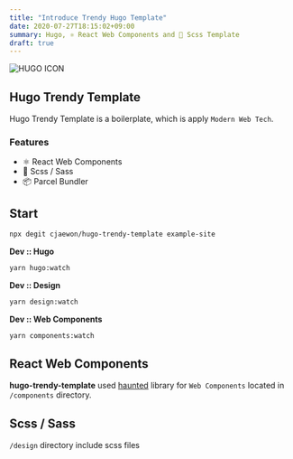 ```yaml
---
title: "Introduce Trendy Hugo Template"
date: 2020-07-27T18:15:02+09:00
summary: Hugo, ⚛️ React Web Components and 🎩 Scss Template
draft: true
---
```

![HUGO ICON](https://upload.wikimedia.org/wikipedia/commons/thumb/a/af/Logo_of_Hugo_the_static_website_generator.svg/1280px-Logo_of_Hugo_the_static_website_generator.svg.png)
## Hugo Trendy Template
Hugo Trendy Template is a boilerplate, which is apply `Modern Web Tech`.

### Features
- ⚛️ React Web Components
- 🎩 Scss / Sass
- 📦 Parcel Bundler

## Start
```sh
npx degit cjaewon/hugo-trendy-template example-site
```

**Dev :: Hugo**
```sh
yarn hugo:watch
```

**Dev :: Design**
```sh
yarn design:watch
```

**Dev :: Web Components**
```sh
yarn components:watch
```



## React Web Components
**hugo-trendy-template** used [haunted](https://github.com/matthewp/haunted) library for `Web Components`
located in `/components` directory.

## Scss / Sass
`/design` directory include scss files
